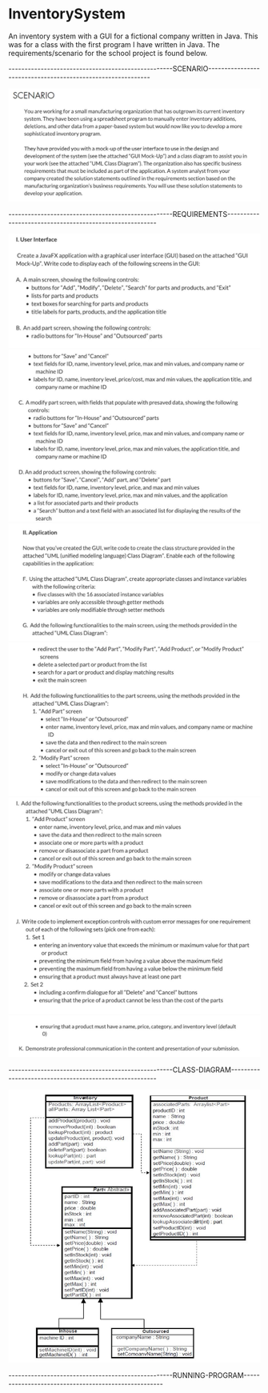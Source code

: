 # InventorySystem
An inventory system with a GUI for a fictional company written in Java. This was for a class with the first program
I have written in Java. The requirements/scenario for the school project is found below.

---------------------------------------------------SCENARIO------------------------------------------------------------

![Scenario](Scenario.JPG)

---------------------------------------------------REQUIREMENTS--------------------------------------------------------

![User Interface Requirements 1](UserInterfaceRequirements1.JPG)
![User Interface Requirements 2](UserInterfaceRequirements2.JPG)
![User Interface Requirements 3](UserInterfaceRequirements3.JPG)
![User Interface Requirements 4](UserInterfaceRequirements4.JPG)
![User Interface Requirements 5](UserInterfaceRequirements5.JPG)
![User Interface Requirements 6](UserInterfaceRequirements6.JPG)

---------------------------------------------------CLASS-DIAGRAM-------------------------------------------------------

![Class Diagram](UML_Class_Diagram.JPG)

---------------------------------------------------RUNNING-PROGRAM-----------------------------------------------------


